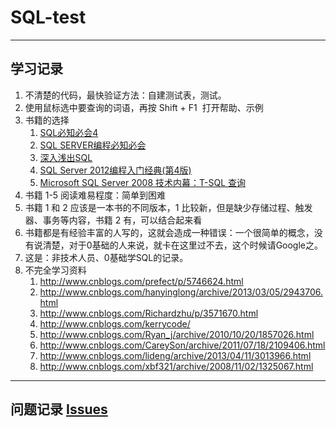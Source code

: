# SQL-test

---

## 学习记录

1. 不清楚的代码，最快验证方法：自建测试表，测试。
1. 使用鼠标选中要查询的词语，再按 Shift + F1  打开帮助、示例
1. 书籍的选择
    1. [SQL必知必会4](https://book.douban.com/subject/24250054/)
    1. [SQL SERVER编程必知必会](https://book.douban.com/subject/3413617/)
    1. [深入浅出SQL](https://book.douban.com/subject/4024318/)
    1. [SQL Server 2012编程入门经典(第4版)](https://book.douban.com/subject/24371490/)
    1. [Microsoft SQL Server 2008 技术内幕：T-SQL 查询](https://book.douban.com/subject/5273965/)
1. 书籍 1-5 阅读难易程度：简单到困难
1. 书籍 1 和 2 应该是一本书的不同版本，1 比较新，但是缺少存储过程、触发器、事务等内容，书籍 2 有，可以结合起来看
1. 书籍都是有经验丰富的人写的，这就会造成一种错误：一个很简单的概念，没有说清楚，对于0基础的人来说，就卡在这里过不去，这个时候请Google之。
1. 这是：非技术人员、0基础学SQL的记录。
1. 不完全学习资料
    1. http://www.cnblogs.com/prefect/p/5746624.html
    1. http://www.cnblogs.com/hanyinglong/archive/2013/03/05/2943706.html
    1. http://www.cnblogs.com/Richardzhu/p/3571670.html
    1. http://www.cnblogs.com/kerrycode/
    1. http://www.cnblogs.com/Ryan_j/archive/2010/10/20/1857026.html
    1. http://www.cnblogs.com/CareySon/archive/2011/07/18/2109406.html
    1. http://www.cnblogs.com/lideng/archive/2013/04/11/3013966.html
    1. http://www.cnblogs.com/xbf321/archive/2008/11/02/1325067.html

---

## 问题记录 [Issues](https://github.com/lpd743663/SQL-test/issues)
